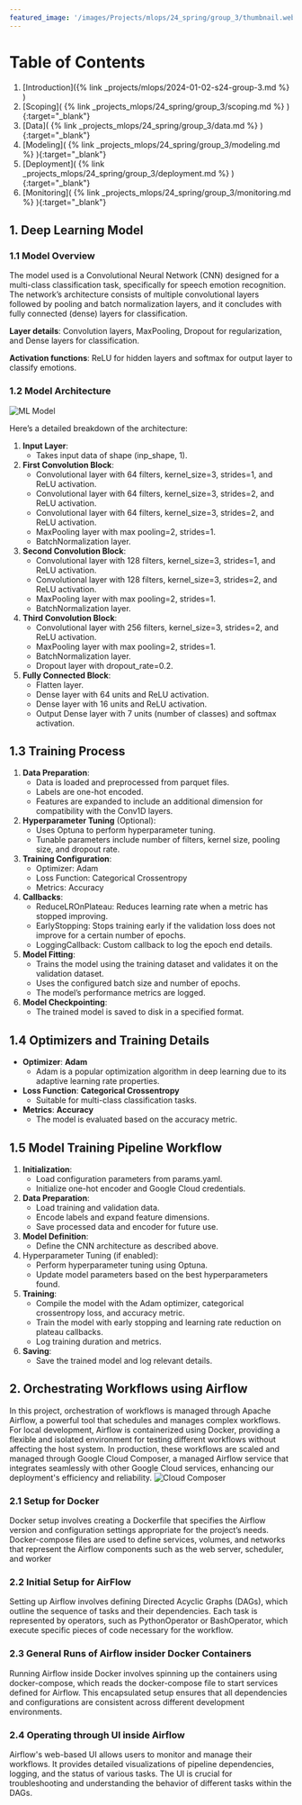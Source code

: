 ```yaml
---
featured_image: '/images/Projects/mlops/24_spring/group_3/thumbnail.webp'
---
```


# Table of Contents

1. [Introduction]({% link _projects/mlops/2024-01-02-s24-group-3.md %} )<br>
2. [Scoping]( {% link _projects_mlops/24_spring/group_3/scoping.md %} ){:target="_blank"}<br>
3. [Data]( {% link _projects_mlops/24_spring/group_3/data.md %} ){:target="_blank"}<br>
4. [Modeling]( {% link _projects_mlops/24_spring/group_3/modeling.md %} ){:target="_blank"}<br>
5. [Deployment]( {% link _projects_mlops/24_spring/group_3/deployment.md %} ){:target="_blank"}<br>
6. [Monitoring]( {% link _projects_mlops/24_spring/group_3/monitoring.md %} ){:target="_blank"}<br>

## 1. Deep Learning Model

### 1.1 Model Overview

The model used is a Convolutional Neural Network (CNN) designed for a multi-class classification task, specifically for speech emotion recognition. The network’s architecture consists of multiple convolutional layers followed by pooling and batch normalization layers, and it concludes with fully connected (dense) layers for classification.

**Layer details**: Convolution layers, MaxPooling, Dropout for regularization, and Dense layers for classification.

**Activation functions**: ReLU for hidden layers and softmax for output layer to classify emotions.

### 1.2 Model Architecture

![ML Model](/images/Projects/mlops/24_spring/group_3/mlmodel.webp)

Here’s a detailed breakdown of the architecture:

1.	**Input Layer**:
    - Takes input data of shape (inp_shape, 1).
2.	**First Convolution Block**:
    - Convolutional layer with 64 filters, kernel_size=3, strides=1, and ReLU activation.
    - Convolutional layer with 64 filters, kernel_size=3, strides=2, and ReLU activation.
    - Convolutional layer with 64 filters, kernel_size=3, strides=2, and ReLU activation.
    - MaxPooling layer with max pooling=2, strides=1.
    - BatchNormalization layer.
3.	**Second Convolution Block**:
    - Convolutional layer with 128 filters, kernel_size=3, strides=1, and ReLU activation.
    - Convolutional layer with 128 filters, kernel_size=3, strides=2, and ReLU activation.
    - MaxPooling layer with max pooling=2, strides=1.
    - BatchNormalization layer.
4.	**Third Convolution Block**:
    - Convolutional layer with 256 filters, kernel_size=3, strides=2, and ReLU activation.
    - MaxPooling layer with max pooling=2, strides=1.
    - BatchNormalization layer.
    - Dropout layer with dropout_rate=0.2.
5.	**Fully Connected Block**:
    - Flatten layer.
    - Dense layer with 64 units and ReLU activation.
    - Dense layer with 16 units and ReLU activation.
    - Output Dense layer with 7 units (number of classes) and softmax activation.

## 1.3 Training Process

1.	**Data Preparation**:
	- Data is loaded and preprocessed from parquet files.
	- Labels are one-hot encoded.
	- Features are expanded to include an additional dimension for compatibility with the Conv1D layers.
2.	**Hyperparameter Tuning** (Optional):
	- Uses Optuna to perform hyperparameter tuning.
	- Tunable parameters include number of filters, kernel size, pooling size, and dropout rate.
3.	**Training Configuration**:
	- Optimizer: Adam
	- Loss Function: Categorical Crossentropy
	- Metrics: Accuracy
4.	**Callbacks**:
	- ReduceLROnPlateau: Reduces learning rate when a metric has stopped improving.
	- EarlyStopping: Stops training early if the validation loss does not improve for a certain number of epochs.
	- LoggingCallback: Custom callback to log the epoch end details.
5.	**Model Fitting**:
	- Trains the model using the training dataset and validates it on the validation dataset.
	- Uses the configured batch size and number of epochs.
	- The model’s performance metrics are logged.
6.	**Model Checkpointing**:
	- The trained model is saved to disk in a specified format.

## 1.4 Optimizers and Training Details

- **Optimizer**: **Adam**
	- Adam is a popular optimization algorithm in deep learning due to its adaptive learning rate properties.
- **Loss Function**: **Categorical Crossentropy**
	- Suitable for multi-class classification tasks.
- **Metrics**: **Accuracy**
	- The model is evaluated based on the accuracy metric.

## 1.5 Model Training Pipeline Workflow

1.	**Initialization**:
	- Load configuration parameters from params.yaml.
	- Initialize one-hot encoder and Google Cloud credentials.
2.	**Data Preparation**:
	- Load training and validation data.
	- Encode labels and expand feature dimensions.
	- Save processed data and encoder for future use.
3.	**Model Definition**:
	- Define the CNN architecture as described above.
4.	Hyperparameter Tuning (if enabled):
	- Perform hyperparameter tuning using Optuna.
	- Update model parameters based on the best hyperparameters found.
5.	**Training**:
	- Compile the model with the Adam optimizer, categorical crossentropy loss, and accuracy metric.
	- Train the model with early stopping and learning rate reduction on plateau callbacks.
	- Log training duration and metrics.
6.	**Saving**:
	- Save the trained model and log relevant details.
  
## 2. Orchestrating Workflows using Airflow

In this project, orchestration of workflows is managed through Apache Airflow, a powerful tool that schedules and manages complex workflows. For local development, Airflow is containerized using Docker, providing a flexible and isolated environment for testing different workflows without affecting the host system. In production, these workflows are scaled and managed through Google Cloud Composer, a managed Airflow service that integrates seamlessly with other Google Cloud services, enhancing our deployment's efficiency and reliability.
![Cloud Composer](/images/Projects/mlops/24_spring/group_3/cloud_composer.webp)

### 2.1 Setup for Docker
Docker setup involves creating a Dockerfile that specifies the Airflow version and configuration settings appropriate for the project’s needs. Docker-compose files are used to define services, volumes, and networks that represent the Airflow components such as the web server, scheduler, and worker

### 2.2 Initial Setup for AirFlow
Setting up Airflow involves defining Directed Acyclic Graphs (DAGs), which outline the sequence of tasks and their dependencies. Each task is represented by operators, such as PythonOperator or BashOperator, which execute specific pieces of code necessary for the workflow.

### 2.3 General Runs of Airflow insider Docker Containers
Running Airflow inside Docker involves spinning up the containers using docker-compose, which reads the docker-compose file to start services defined for Airflow. This encapsulated setup ensures that all dependencies and configurations are consistent across different development environments.


### 2.4 Operating through UI inside Airflow
Airflow's web-based UI allows users to monitor and manage their workflows. It provides detailed visualizations of pipeline dependencies, logging, and the status of various tasks. The UI is crucial for troubleshooting and understanding the behavior of different tasks within the DAGs.
